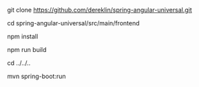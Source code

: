 git clone https://github.com/dereklin/spring-angular-universal.git

cd spring-angular-universal/src/main/frontend

npm install

npm run build

cd ../../..


mvn spring-boot:run

